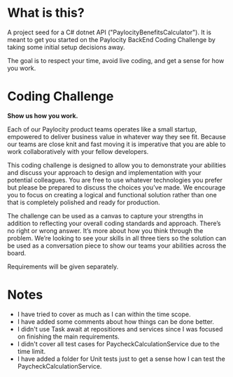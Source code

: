 # What is this?

A project seed for a C# dotnet API ("PaylocityBenefitsCalculator").  It is meant to get you started on the Paylocity BackEnd Coding Challenge by taking some initial setup decisions away.

The goal is to respect your time, avoid live coding, and get a sense for how you work.

# Coding Challenge

**Show us how you work.**

Each of our Paylocity product teams operates like a small startup, empowered to deliver business value in
whatever way they see fit. Because our teams are close knit and fast moving it is imperative that you are able
to work collaboratively with your fellow developers. 

This coding challenge is designed to allow you to demonstrate your abilities and discuss your approach to
design and implementation with your potential colleagues. You are free to use whatever technologies you
prefer but please be prepared to discuss the choices you’ve made. We encourage you to focus on creating a
logical and functional solution rather than one that is completely polished and ready for production.

The challenge can be used as a canvas to capture your strengths in addition to reflecting your overall coding
standards and approach. There’s no right or wrong answer.  It’s more about how you think through the
problem. We’re looking to see your skills in all three tiers so the solution can be used as a conversation piece
to show our teams your abilities across the board.

Requirements will be given separately.


# Notes

- I have tried to cover as much as I can within the time scope.
- I have added some comments about how things can be done better.
- I didn't use Task await at repositiores and services since I was focused on finishing the main requirements.
- I didn't cover all test cases for PaycheckCalculationService due to the time limit.
- I have added a folder for Unit tests just to get a sense how I can test the PaycheckCalculationService.
